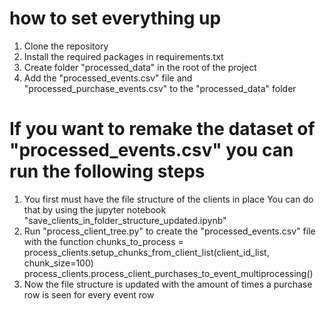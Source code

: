 # how to set everything up
1. Clone the repository
2. Install the required packages in requirements.txt
3. Create folder "processed_data" in the root of the project
4. Add the "processed_events.csv" file and "processed_purchase_events.csv" to the "processed_data" folder


# If you want to remake the dataset of "processed_events.csv" you can run the following steps
1. You first must have the file structure of the clients in place
    You can do that by using the jupyter notebook "save_clients_in_folder_structure_updated.ipynb"
2. Run  "process_client_tree.py" to create the "processed_events.csv" file with the function
    chunks_to_process = process_clients.setup_chunks_from_client_list(client_id_list, chunk_size=100)
    process_clients.process_client_purchases_to_event_multiprocessing()
3. Now the file structure is updated with the amount of times a purchase row is seen for every event row
